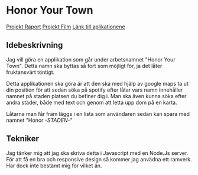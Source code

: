 # Honor Your Town

[Projekt Raport](https://github.com/hj222hi/1DV449-HJ222HI-Project/blob/master/raport/rapport.md)
[Projekt Film](https://www.youtube.com/watch?v=k124yHHJ3PU&feature=youtu.be)
[Länk till aplikationene](http://dagsförkaffe.nu:1337)

## Idebeskrivning

Jag vill göra en applikation som går under arbetsnamnet "Honor Your Town". Detta namn ska byttas så fort som möjligt för, ja det låter fruktansvärt töntigt.

Detta applikationen ska göra är att den ska med hjälp av google maps ta ut din position för att sedan söka på spotify efter låtar vars namn innehåller namnet på staden platsen du befiner dig i. Man ska även kunna söka efter andra städer, både med text och genom att letta upp dom på en karta.  

Låtarna man får fram läggs i en lista som användaren sedan kan spara med namnet "Honor _-STADEN-_"

## Tekniker

Jag tänker mig att jag ska skriva detta i Javascript med en Node.Js server. För att få en bra och responsive design så kommer jag anvädna ett ramverk. Har dock inte bestämt mig för vilket än.
